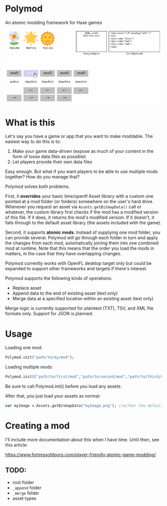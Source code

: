# Polymod
An atomic modding framework for Haxe games

![A visual preview of the polymod OpenFL sample](preview.gif)

# What is this

Let's say you have a game or app that you want to make moddable. The easiest way to do this is to:

1. Make your game data-driven (expose as much of your content in the form of loose data files as possible)
2. Let players provide their own data files

Easy enough. But what if you want players to be able to use multiple mods together? How do you manage that?

Polymod solves both problems.

First, it **overrides** your basic lime/openfl Asset library with a custom one pointed at a mod folder (or folders) somewhere on the user's hard drive. Whenever you request an asset via `Assets.getBitmapData()` call or whatever, the custom library first checks if the mod has a modified version of this file. If it does, it returns the mod's modified version. If it doesn't, it falls through to the default asset library (the assets included with the game).

Second, it supports **atomic mods**. Instead of supplying one mod folder, you can provide several. Polymod will go through each folder in turn and apply the changes from each mod, automatically joining them into one combined mod at runtime. Note that this means that the order you load the mods in matters, in the case that they have overlapping changes.

Polymod currently works with OpenFL desktop target only but could be expanded to support other frameworks and targets if there's interest.

Polymod supports the following kinds of operations:
- Replace asset
- Append data to the end of existing asset (text only)
- Merge data at a specified location within an existing asset (text only)

Merge logic is currently supported for plaintext (TXT), TSV, and XML file formats only. Support for JSON is planned.

# Usage

Loading one mod:
```haxe
Polymod.init("path/to/my/mod");
```

Loading multiple mods:
```haxe
Polymod.init(["path/to/first/mod","path/to/second/mod","path/to/third/mod","etc"]);
```

Be sure to call Polymod.init() before you load any assets.

After that, you just load your assets as normal:

```haxe
var myImage = Assets.getBitmapData("myImage.png"); //either the default asset or the one overriden by a mod
```

# Creating a mod

I'll include more documentation about this when I have time. Until then, see this article:

https://www.fortressofdoors.com/player-friendly-atomic-game-modding/

## TODO:
- root folder
- `_append` folder
- `_merge` folder
- asset types
